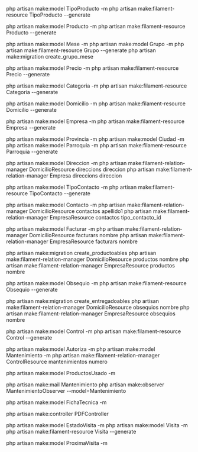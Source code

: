 php artisan make:model TipoProducto -m
php artisan make:filament-resource TipoProducto --generate

php artisan make:model Producto -m
php artisan make:filament-resource Producto --generate

php artisan make:model Mese -m
php artisan make:model Grupo -m
php artisan make:filament-resource Grupo --generate
php artisan make:migration create_grupo_mese

php artisan make:model Precio -m
php artisan make:filament-resource Precio --generate

php artisan make:model Categoria -m
php artisan make:filament-resource Categoria --generate

php artisan make:model Domicilio -m
php artisan make:filament-resource Domicilio --generate

php artisan make:model Empresa -m
php artisan make:filament-resource Empresa --generate

php artisan make:model Provincia -m
php artisan make:model Ciudad -m
php artisan make:model Parroquia -m
php artisan make:filament-resource Parroquia --generate

php artisan make:model Direccion -m
php artisan make:filament-relation-manager DomicilioResource direccions direccion
php artisan make:filament-relation-manager Empresa direccions direccion

php artisan make:model TipoContacto -m
php artisan make:filament-resource TipoContacto --generate

php artisan make:model Contacto -m
php artisan make:filament-relation-manager DomicilioResource contactos apellido1
php artisan make:filament-relation-manager EmpresaResource contactos tipo_contacto_id

php artisan make:model Facturar -m
php artisan make:filament-relation-manager DomicilioResource facturars nombre
php artisan make:filament-relation-manager EmpresaResource facturars nombre

php artisan make:migration create_productoables
php artisan make:filament-relation-manager DomicilioResource productos nombre
php artisan make:filament-relation-manager EmpresaResource productos nombre

php artisan make:model Obsequio -m
php artisan make:filament-resource Obsequio --generate

php artisan make:migration create_entregadoables
php artisan make:filament-relation-manager DomicilioResource obsequios nombre
php artisan make:filament-relation-manager EmpresaResource obsequios nombre

php artisan make:model Control -m
php artisan make:filament-resource Control --generate

php artisan make:model Autoriza -m
php artisan make:model Mantenimiento -m
php artisan make:filament-relation-manager ControlResource mantenimientos numero

php artisan make:model ProductosUsado -m

php artisan make:mail Mantenimiento
php artisan make:observer MantenimientoObserver --model=Mantenimiento

php artisan make:model FichaTecnica -m

php artisan make:controller PDFController

php artisan make:model EstadoVisita -m
php artisan make:model Visita -m
php artisan make:filament-resource Visita --generate

php artisan make:model ProximaVisita -m

